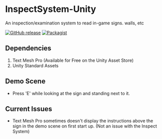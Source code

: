 # InspectSystem-Unity
An inspection/examination system to read in-game signs. walls, etc

[![GitHub release](https://img.shields.io/badge/Build-1.01-brightgreen.svg)](https://github.com/DuckBoss/InspectSystem-Unity/releases/latest)
[![Packagist](https://img.shields.io/badge/License-MIT-blue.svg)](https://github.com/DuckBoss/InspectSystem-Unity/blob/master/LICENSE)

## Dependencies
1) Text Mesh Pro (Available for Free on the Unity Asset Store)
2) Unity Standard Assets

## Demo Scene
- Press 'E' while looking at the sign and standing next to it.

## Current Issues
- Text Mesh Pro sometimes doesn't display the instructions above the sign in the demo scene on first start up.
(Not an issue with the Inspect System)
